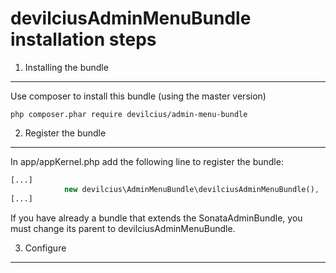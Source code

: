 devilciusAdminMenuBundle installation steps
====================================

1) Installing the bundle
------------------------

Use composer to install this bundle (using the master version)
```
php composer.phar require devilcius/admin-menu-bundle
```

2) Register the bundle
----------------------

In app/appKernel.php add the following line to register the bundle:
```php
[...]
            new devilcius\AdminMenuBundle\devilciusAdminMenuBundle(),
[...]
```

If you have already a bundle that extends the SonataAdminBundle, you must change its parent to devilciusAdminMenuBundle.

3) Configure
------------

